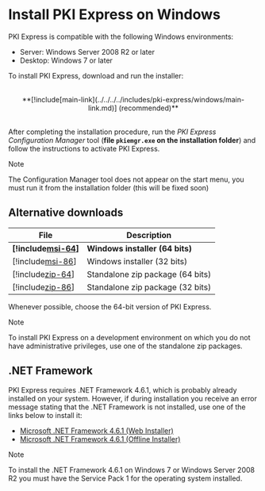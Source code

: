 ﻿# Install PKI Express on Windows

PKI Express is compatible with the following Windows environments:

* Server: Windows Server 2008 R2 or later
* Desktop: Windows 7 or later

To install PKI Express, download and run the installer:

<br />
<center>
**[!include[main-link](../../../../includes/pki-express/windows/main-link.md)] (recommended)**
</center>
<br />

After completing the installation procedure, run the *PKI Express Configuration Manager* tool (**file `pkiemgr.exe` on the installation folder**)
and follow the instructions to activate PKI Express.

> [!NOTE]
> The Configuration Manager tool does not appear on the start menu, you must run it from the installation folder (this will be fixed soon)

## Alternative downloads

File                                                                            | Description
------------------------------------------------------------------------------- | ------------------
**[!include[msi-64](../../../../includes/pki-express/windows/link-msi-64.md)]** | **Windows installer (64 bits)**
[!include[msi-86](../../../../includes/pki-express/windows/link-msi-86.md)]     | Windows installer (32 bits)
[!include[zip-64](../../../../includes/pki-express/windows/link-zip-64.md)]     | Standalone zip package (64 bits)
[!include[zip-86](../../../../includes/pki-express/windows/link-zip-86.md)]     | Standalone zip package (32 bits)

Whenever possible, choose the 64-bit version of PKI Express.

> [!NOTE]
> To install PKI Express on a development environment on which you do not have administrative privileges, use one of the standalone zip packages.

## .NET Framework

PKI Express requires .NET Framework 4.6.1, which is probably already installed on your system. However, if during installation
you receive an error message stating that the .NET Framework is not installed, use one of the links below to install it:

* [Microsoft .NET Framework 4.6.1 (Web Installer)](https://www.microsoft.com/en-us/download/details.aspx?id=49981)
* [Microsoft .NET Framework 4.6.1 (Offline Installer)](https://www.microsoft.com/en-us/download/details.aspx?id=49982)

> [!NOTE]
> To install the .NET Framework 4.6.1 on Windows 7 or Windows Server 2008 R2 you must have the Service Pack 1 for the operating system installed.
